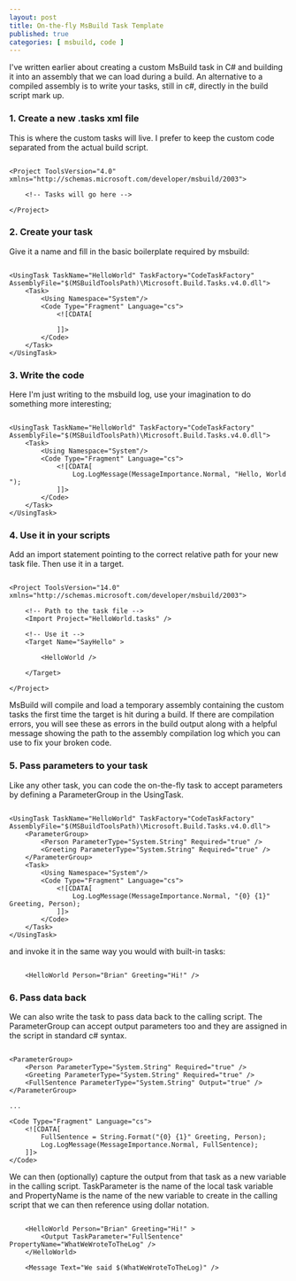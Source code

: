 ```yaml
---
layout: post
title: On-the-fly MsBuild Task Template
published: true
categories: [ msbuild, code ]
---
```


I've written earlier about creating a custom MsBuild task in C# and building it into
an assembly that we can load during a build. An alternative to a compiled assembly is to write your tasks, still in c#, directly in the build script mark up.

### 1. Create a new .tasks xml file

This is where the custom tasks will live. I prefer to keep the custom code separated
from the actual build script.

~~~

<Project ToolsVersion="4.0" xmlns="http://schemas.microsoft.com/developer/msbuild/2003">  

	<!-- Tasks will go here -->

</Project>

~~~

### 2. Create your task

Give it a name and fill in the basic boilerplate required by msbuild:

~~~

<UsingTask TaskName="HelloWorld" TaskFactory="CodeTaskFactory" AssemblyFile="$(MSBuildToolsPath)\Microsoft.Build.Tasks.v4.0.dll">
	<Task>
		<Using Namespace="System"/>
		<Code Type="Fragment" Language="cs">
			<![CDATA[

			]]>
		</Code>
	</Task>
</UsingTask>

~~~

### 3. Write the code

Here I'm just writing to the msbuild log, use your imagination to do something more
interesting;


~~~

<UsingTask TaskName="HelloWorld" TaskFactory="CodeTaskFactory" AssemblyFile="$(MSBuildToolsPath)\Microsoft.Build.Tasks.v4.0.dll">
	<Task>
		<Using Namespace="System"/>
		<Code Type="Fragment" Language="cs">
			<![CDATA[
				Log.LogMessage(MessageImportance.Normal, "Hello, World ");
			]]>
		</Code>
	</Task>
</UsingTask>

~~~

### 4. Use it in your scripts

Add an import statement pointing to the correct relative path for your new
task file. Then use it in a target.

~~~

<Project ToolsVersion="14.0" xmlns="http://schemas.microsoft.com/developer/msbuild/2003">  

	<!-- Path to the task file -->
	<Import Project="HelloWorld.tasks" />

	<!-- Use it -->
	<Target Name="SayHello" >

		<HelloWorld />  

	</Target>

</Project>

~~~

MsBuild will compile and load a temporary assembly containing the custom tasks the
first time the target is hit during a build. If there are compilation errors, you will
see these as errors in the build output along with a helpful message showing the path to the
assembly compilation log which you can use to fix your broken code.

### 5. Pass parameters to your task

Like any other task, you can code the on-the-fly task to accept parameters by defining a
ParameterGroup in the UsingTask.

~~~

<UsingTask TaskName="HelloWorld" TaskFactory="CodeTaskFactory" AssemblyFile="$(MSBuildToolsPath)\Microsoft.Build.Tasks.v4.0.dll">
	<ParameterGroup>
		<Person ParameterType="System.String" Required="true" />
		<Greeting ParameterType="System.String" Required="true" />
	</ParameterGroup>
	<Task>
		<Using Namespace="System"/>
		<Code Type="Fragment" Language="cs">
			<![CDATA[
				Log.LogMessage(MessageImportance.Normal, "{0} {1}" Greeting, Person);
			]]>
		</Code>
	</Task>
</UsingTask>

~~~

and invoke it in the same way you would with built-in tasks:

~~~

	<HelloWorld Person="Brian" Greeting="Hi!" />  

~~~

### 6. Pass data back

We can also write the task to pass data back to the calling script. The ParameterGroup
can accept output parameters too and they are assigned in the script in standard
c# syntax.

~~~

<ParameterGroup>
	<Person ParameterType="System.String" Required="true" />
	<Greeting ParameterType="System.String" Required="true" />
	<FullSentence ParameterType="System.String" Output="true" />
</ParameterGroup>

...

<Code Type="Fragment" Language="cs">
	<![CDATA[
		FullSentence = String.Format("{0} {1}" Greeting, Person);
		Log.LogMessage(MessageImportance.Normal, FullSentence);
	]]>
</Code>

~~~

We can then (optionally) capture the output from that task as a new variable in the
calling script. TaskParameter is the name of the local task variable and PropertyName is
the name of the new variable to create in the calling script that we can then reference
using dollar notation.

~~~

	<HelloWorld Person="Brian" Greeting="Hi!" >  
		<Output TaskParameter="FullSentence" PropertyName="WhatWeWroteToTheLog" />
	</HelloWorld>

	<Message Text="We said $(WhatWeWroteToTheLog)" />

~~~
